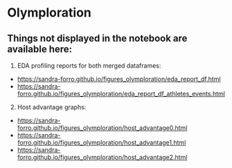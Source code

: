 # Olymploration

## Things not displayed in the notebook are available here: 
1) EDA profiling reports for both merged dataframes: 
* https://sandra-forro.github.io/figures_olymploration/eda_report_df.html
* https://sandra-forro.github.io/figures_olymploration/eda_report_df_athletes_events.html

2) Host advantage graphs:
* https://sandra-forro.github.io/figures_olymploration/host_advantage0.html
* https://sandra-forro.github.io/figures_olymploration/host_advantage1.html
* https://sandra-forro.github.io/figures_olymploration/host_advantage2.html

